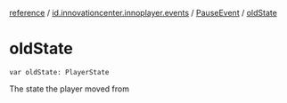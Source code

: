 [reference](../../index.md) / [id.innovationcenter.innoplayer.events](../index.md) / [PauseEvent](index.md) / [oldState](./old-state.md)

# oldState

`var oldState: PlayerState`

The state the player moved from

